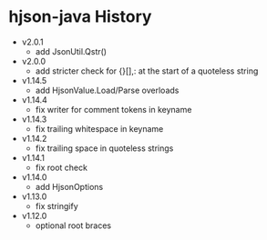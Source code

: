 # hjson-java History

- v2.0.1
  - add JsonUtil.Qstr()
- v2.0.0
  - add stricter check for {}[],: at the start of a quoteless string
- v1.14.5
  - add HjsonValue.Load/Parse overloads
- v1.14.4
  - fix writer for comment tokens in keyname
- v1.14.3
  - fix trailing whitespace in keyname
- v1.14.2
  - fix trailing space in quoteless strings
- v1.14.1
  - fix root check
- v1.14.0
  - add HjsonOptions
- v1.13.0
  - fix stringify
- v1.12.0
  - optional root braces